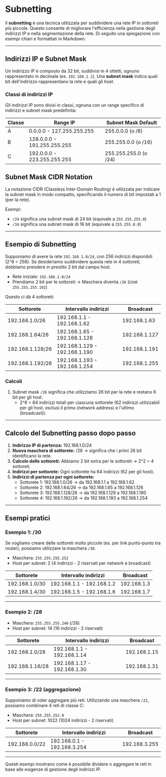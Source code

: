# Subnetting

Il **subnetting** è una tecnica utilizzata per suddividere una rete IP in sottoreti più piccole. Questo consente di migliorare l'efficienza nella gestione degli indirizzi IP e nella segmentazione della rete. Di seguito una spiegazione con esempi chiari e formattati in Markdown.

---

## Indirizzi IP e Subnet Mask

Un indirizzo IP è composto da 32 bit, suddivisi in 4 ottetti, ognuno rappresentato in decimale (es. `192.168.1.1`). Una **subnet mask** indica quali bit dell'indirizzo rappresentano la rete e quali gli host.

### Classi di indirizzi IP

Gli indirizzi IP sono divisi in classi, ognuna con un range specifico di indirizzi e subnet mask predefinita:

| Classe | Range IP             | Subnet Mask Default |
|--------|----------------------|---------------------|
| A      | 0.0.0.0 - 127.255.255.255 | 255.0.0.0 (o /8)    |
| B      | 128.0.0.0 - 191.255.255.255 | 255.255.0.0 (o /16) |
| C      | 192.0.0.0 - 223.255.255.255 | 255.255.255.0 (o /24)|

## Subnet Mask CIDR Notation

La notazione CIDR (Classless Inter-Domain Routing) è utilizzata per indicare la subnet mask in modo compatto, specificando il numero di bit impostati a 1 (per la rete).

Esempi:

- `/24` significa una subnet mask di 24 bit (equivale a `255.255.255.0`)
- `/16` significa una subnet mask di 16 bit (equivale a `255.255.0.0`)

---

## Esempio di Subnetting

Supponiamo di avere la rete `192.168.1.0/24`, con 256 indirizzi disponibili (2^8 = 256). Se desideriamo suddividere questa rete in 4 sottoreti, dobbiamo prendere in prestito 2 bit dal campo host.

- Rete iniziale: `192.168.1.0/24`
- Prendiamo 2 bit per le sottoreti → Maschera diventa `/26` (cioè `255.255.255.192`)

Questo ci dà 4 sottoreti:

| Sottorete       | Intervallo indirizzi       | Broadcast      |
|-----------------|----------------------------|----------------|
| 192.168.1.0/26  | 192.168.1.1 - 192.168.1.62  | 192.168.1.63   |
| 192.168.1.64/26 | 192.168.1.65 - 192.168.1.126| 192.168.1.127  |
| 192.168.1.128/26| 192.168.1.129 - 192.168.1.190| 192.168.1.191 |
| 192.168.1.192/26| 192.168.1.193 - 192.168.1.254| 192.168.1.255 |

### Calcoli

1. Subnet mask `/26` significa che utilizziamo 26 bit per la rete e restano 6 bit per gli host.
   - 2^6 = 64 indirizzi totali per ciascuna sottorete (62 indirizzi utilizzabili per gli host, esclusi il primo (network address) e l'ultimo (broadcast)).

---

## Calcolo del Subnetting passo dopo passo

1. **Indirizzo IP di partenza:** 192.168.1.0/24
2. **Nuova maschera di sottorete:** /26 → significa che i primi 26 bit identificano la rete.
3. **Calcolo delle sottoreti:** Abbiamo 2 bit extra per le sottoreti → 2^2 = 4 sottoreti.
4. **Indirizzi per sottorete:** Ogni sottorete ha 64 indirizzi (62 per gli host).
5. **Indirizzi di partenza per ogni sottorete:**
   - Sottorete 1: 192.168.1.0/26 → da 192.168.1.1 a 192.168.1.62
   - Sottorete 2: 192.168.1.64/26 → da 192.168.1.65 a 192.168.1.126
   - Sottorete 3: 192.168.1.128/26 → da 192.168.1.129 a 192.168.1.190
   - Sottorete 4: 192.168.1.192/26 → da 192.168.1.193 a 192.168.1.254

---

## Esempi pratici

### Esempio 1: /30

Se vogliamo creare delle sottoreti molto piccole (es. per link punto-punto tra router), possiamo utilizzare la maschera `/30`.

- Maschera: `255.255.255.252`
- Host per subnet: 2 (4 indirizzi - 2 riservati per network e broadcast)

| Sottorete       | Intervallo indirizzi       | Broadcast      |
|-----------------|----------------------------|----------------|
| 192.168.1.0/30  | 192.168.1.1 - 192.168.1.2   | 192.168.1.3    |
| 192.168.1.4/30  | 192.168.1.5 - 192.168.1.6   | 192.168.1.7    |

---

### Esempio 2: /28

- Maschera: `255.255.255.240` (/28)
- Host per subnet: 14 (16 indirizzi - 2 riservati)

| Sottorete       | Intervallo indirizzi       | Broadcast      |
|-----------------|----------------------------|----------------|
| 192.168.1.0/28  | 192.168.1.1 - 192.168.1.14  | 192.168.1.15   |
| 192.168.1.16/28 | 192.168.1.17 - 192.168.1.30 | 192.168.1.31   |

---

### Esempio 3: /22 (aggregazione)

Supponiamo di voler aggregare più reti. Utilizzando una maschera `/22`, possiamo combinare 4 reti di classe C:

- Maschera: `255.255.252.0`
- Host per subnet: 1022 (1024 indirizzi - 2 riservati)

| Sottorete       | Intervallo indirizzi           | Broadcast        |
|-----------------|--------------------------------|------------------|
| 192.168.0.0/22  | 192.168.0.1 - 192.168.3.254    | 192.168.3.255    |

---

Questi esempi mostrano come è possibile dividere o aggregare le reti in base alle esigenze di gestione degli indirizzi IP.
